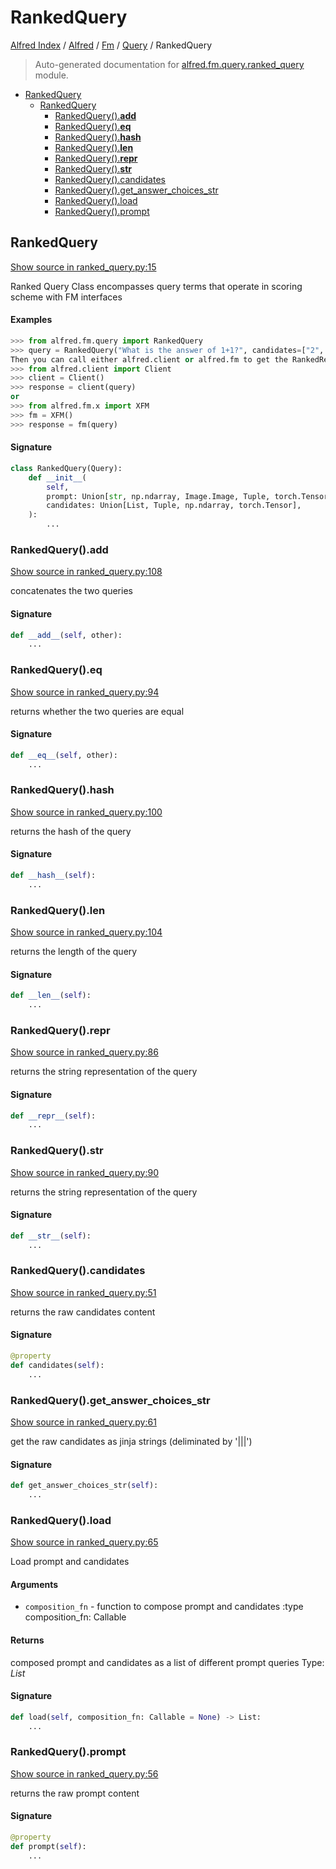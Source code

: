 # RankedQuery

[Alfred Index](../../../README.md#alfred-index) /
[Alfred](../../index.md#alfred) /
[Fm](../index.md#fm) /
[Query](./index.md#query) /
RankedQuery

> Auto-generated documentation for [alfred.fm.query.ranked_query](../../../../alfred/fm/query/ranked_query.py) module.

- [RankedQuery](#rankedquery)
  - [RankedQuery](#rankedquery-1)
    - [RankedQuery().__add__](#rankedquery()__add__)
    - [RankedQuery().__eq__](#rankedquery()__eq__)
    - [RankedQuery().__hash__](#rankedquery()__hash__)
    - [RankedQuery().__len__](#rankedquery()__len__)
    - [RankedQuery().__repr__](#rankedquery()__repr__)
    - [RankedQuery().__str__](#rankedquery()__str__)
    - [RankedQuery().candidates](#rankedquery()candidates)
    - [RankedQuery().get_answer_choices_str](#rankedquery()get_answer_choices_str)
    - [RankedQuery().load](#rankedquery()load)
    - [RankedQuery().prompt](#rankedquery()prompt)

## RankedQuery

[Show source in ranked_query.py:15](../../../../alfred/fm/query/ranked_query.py#L15)

Ranked Query Class encompasses query terms that operate in
scoring scheme with FM interfaces

#### Examples

```python
>>> from alfred.fm.query import RankedQuery
>>> query = RankedQuery("What is the answer of 1+1?", candidates=["2", "1"])
Then you can call either alfred.client or alfred.fm to get the RankedResponse
>>> from alfred.client import Client
>>> client = Client()
>>> response = client(query)
or
>>> from alfred.fm.x import XFM
>>> fm = XFM()
>>> response = fm(query)
```

#### Signature

```python
class RankedQuery(Query):
    def __init__(
        self,
        prompt: Union[str, np.ndarray, Image.Image, Tuple, torch.Tensor],
        candidates: Union[List, Tuple, np.ndarray, torch.Tensor],
    ):
        ...
```

### RankedQuery().__add__

[Show source in ranked_query.py:108](../../../../alfred/fm/query/ranked_query.py#L108)

concatenates the two queries

#### Signature

```python
def __add__(self, other):
    ...
```

### RankedQuery().__eq__

[Show source in ranked_query.py:94](../../../../alfred/fm/query/ranked_query.py#L94)

returns whether the two queries are equal

#### Signature

```python
def __eq__(self, other):
    ...
```

### RankedQuery().__hash__

[Show source in ranked_query.py:100](../../../../alfred/fm/query/ranked_query.py#L100)

returns the hash of the query

#### Signature

```python
def __hash__(self):
    ...
```

### RankedQuery().__len__

[Show source in ranked_query.py:104](../../../../alfred/fm/query/ranked_query.py#L104)

returns the length of the query

#### Signature

```python
def __len__(self):
    ...
```

### RankedQuery().__repr__

[Show source in ranked_query.py:86](../../../../alfred/fm/query/ranked_query.py#L86)

returns the string representation of the query

#### Signature

```python
def __repr__(self):
    ...
```

### RankedQuery().__str__

[Show source in ranked_query.py:90](../../../../alfred/fm/query/ranked_query.py#L90)

returns the string representation of the query

#### Signature

```python
def __str__(self):
    ...
```

### RankedQuery().candidates

[Show source in ranked_query.py:51](../../../../alfred/fm/query/ranked_query.py#L51)

returns the raw candidates content

#### Signature

```python
@property
def candidates(self):
    ...
```

### RankedQuery().get_answer_choices_str

[Show source in ranked_query.py:61](../../../../alfred/fm/query/ranked_query.py#L61)

get the raw candidates as jinja strings (deliminated by '|||')

#### Signature

```python
def get_answer_choices_str(self):
    ...
```

### RankedQuery().load

[Show source in ranked_query.py:65](../../../../alfred/fm/query/ranked_query.py#L65)

Load prompt and candidates

#### Arguments

- `composition_fn` - function to compose prompt and candidates
:type composition_fn: Callable

#### Returns

composed prompt and candidates as a list of different prompt queries
Type: *List*

#### Signature

```python
def load(self, composition_fn: Callable = None) -> List:
    ...
```

### RankedQuery().prompt

[Show source in ranked_query.py:56](../../../../alfred/fm/query/ranked_query.py#L56)

returns the raw prompt content

#### Signature

```python
@property
def prompt(self):
    ...
```


